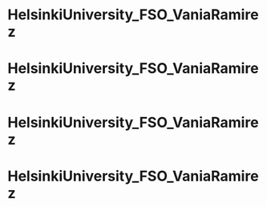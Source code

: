# HelsinkiUniversity_FSO_VaniaRamirez
# HelsinkiUniversity_FSO_VaniaRamirez
# HelsinkiUniversity_FSO_VaniaRamirez
# HelsinkiUniversity_FSO_VaniaRamirez
